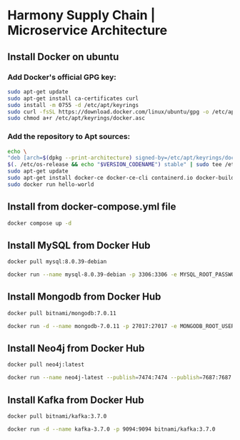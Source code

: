 # Harmony Supply Chain | Microservice Architecture

## Install Docker on ubuntu

### Add Docker's official GPG key:

```bash
sudo apt-get update
sudo apt-get install ca-certificates curl
sudo install -m 0755 -d /etc/apt/keyrings
sudo curl -fsSL https://download.docker.com/linux/ubuntu/gpg -o /etc/apt/keyrings/docker.asc
sudo chmod a+r /etc/apt/keyrings/docker.asc
```

### Add the repository to Apt sources:

```bash
echo \
"deb [arch=$(dpkg --print-architecture) signed-by=/etc/apt/keyrings/docker.asc] https://download.docker.com/linux/ubuntu \
$(. /etc/os-release && echo "$VERSION_CODENAME") stable" | sudo tee /etc/apt/sources.list.d/docker.list > /dev/null
sudo apt-get update
sudo apt-get install docker-ce docker-ce-cli containerd.io docker-buildx-plugin docker-compose-plugin
sudo docker run hello-world
```

## Install from **docker-compose.yml** file

```bash
docker compose up -d
```

## Install MySQL from Docker Hub

```bash
docker pull mysql:8.0.39-debian
```

```bash
docker run --name mysql-8.0.39-debian -p 3306:3306 -e MYSQL_ROOT_PASSWORD=root -d mysql:8.0.39-debian
```

## Install Mongodb from Docker Hub

```bash
docker pull bitnami/mongodb:7.0.11
```

```bash
docker run -d --name mongodb-7.0.11 -p 27017:27017 -e MONGODB_ROOT_USER=root -e MONGODB_ROOT_PASSWORD=root bitnami/mongodb:7.0.11
```

## Install Neo4j from Docker Hub

```bash
docker pull neo4j:latest
```

```bash
docker run --name neo4j-latest --publish=7474:7474 --publish=7687:7687 -e 'NEO4J_AUTH=neo4j/admin@123' neo4j:latest
```

## Install Kafka from Docker Hub

```bash
docker pull bitnami/kafka:3.7.0
```

```bash
docker run -d --name kafka-3.7.0 -p 9094:9094 bitnami/kafka:3.7.0
```

